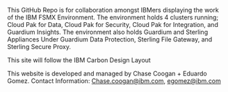 This GitHub Repo is for collaboration amongst IBMers displaying the work of the IBM FSMX Environment. The environment holds 4 clusters running;
Cloud Pak for Data, Cloud Pak for Security, Cloud Pak for Integration, and Guardium Insights. The environment also holds Guardium and Sterling Appliances 
Under Guardium Data Protection, Sterling File Gateway, and Sterling Secure Proxy.

This site will follow the IBM Carbon Design Layout 

This website is developed and managed by Chase Coogan + Eduardo Gomez. 
Contact Information: Chase.coogan@ibm.com, egomez@ibm.com
